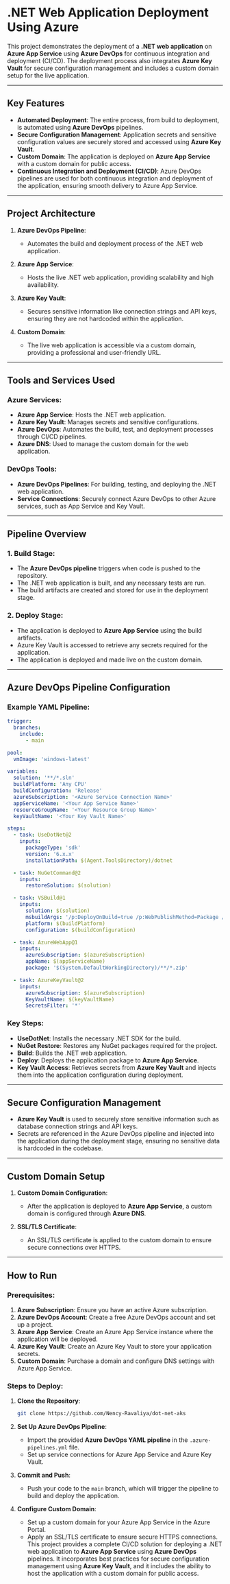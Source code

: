 # .NET Web Application Deployment Using Azure

This project demonstrates the deployment of a **.NET web application** on **Azure App Service** using **Azure DevOps** for continuous integration and deployment (CI/CD). The deployment process also integrates **Azure Key Vault** for secure configuration management and includes a custom domain setup for the live application.

---

## Key Features

- **Automated Deployment**: The entire process, from build to deployment, is automated using **Azure DevOps** pipelines.
- **Secure Configuration Management**: Application secrets and sensitive configuration values are securely stored and accessed using **Azure Key Vault**.
- **Custom Domain**: The application is deployed on **Azure App Service** with a custom domain for public access.
- **Continuous Integration and Deployment (CI/CD)**: Azure DevOps pipelines are used for both continuous integration and deployment of the application, ensuring smooth delivery to Azure App Service.

---

## Project Architecture

1. **Azure DevOps Pipeline**:
   - Automates the build and deployment process of the .NET web application.
   
2. **Azure App Service**:
   - Hosts the live .NET web application, providing scalability and high availability.

3. **Azure Key Vault**:
   - Secures sensitive information like connection strings and API keys, ensuring they are not hardcoded within the application.

4. **Custom Domain**:
   - The live web application is accessible via a custom domain, providing a professional and user-friendly URL.

---

## Tools and Services Used

### Azure Services:
- **Azure App Service**: Hosts the .NET web application.
- **Azure Key Vault**: Manages secrets and sensitive configurations.
- **Azure DevOps**: Automates the build, test, and deployment processes through CI/CD pipelines.
- **Azure DNS**: Used to manage the custom domain for the web application.

### DevOps Tools:
- **Azure DevOps Pipelines**: For building, testing, and deploying the .NET web application.
- **Service Connections**: Securely connect Azure DevOps to other Azure services, such as App Service and Key Vault.

---

## Pipeline Overview

### 1. **Build Stage**:
- The **Azure DevOps pipeline** triggers when code is pushed to the repository.
- The .NET web application is built, and any necessary tests are run.
- The build artifacts are created and stored for use in the deployment stage.

### 2. **Deploy Stage**:
- The application is deployed to **Azure App Service** using the build artifacts.
- Azure Key Vault is accessed to retrieve any secrets required for the application.
- The application is deployed and made live on the custom domain.

---

## Azure DevOps Pipeline Configuration

### Example YAML Pipeline:

```yaml
trigger:
  branches:
    include:
      - main

pool:
  vmImage: 'windows-latest'

variables:
  solution: '**/*.sln'
  buildPlatform: 'Any CPU'
  buildConfiguration: 'Release'
  azureSubscription: '<Azure Service Connection Name>'
  appServiceName: '<Your App Service Name>'
  resourceGroupName: '<Your Resource Group Name>'
  keyVaultName: '<Your Key Vault Name>'

steps:
  - task: UseDotNet@2
    inputs:
      packageType: 'sdk'
      version: '6.x.x'
      installationPath: $(Agent.ToolsDirectory)/dotnet

  - task: NuGetCommand@2
    inputs:
      restoreSolution: $(solution)

  - task: VSBuild@1
    inputs:
      solution: $(solution)
      msbuildArgs: '/p:DeployOnBuild=true /p:WebPublishMethod=Package /p:PackageAsSingleFile=true /p:SkipInvalidConfigurations=true'
      platform: $(buildPlatform)
      configuration: $(buildConfiguration)

  - task: AzureWebApp@1
    inputs:
      azureSubscription: $(azureSubscription)
      appName: $(appServiceName)
      package: '$(System.DefaultWorkingDirectory)/**/*.zip'

  - task: AzureKeyVault@2
    inputs:
      azureSubscription: $(azureSubscription)
      KeyVaultName: $(keyVaultName)
      SecretsFilter: '*'
```

### Key Steps:
- **UseDotNet**: Installs the necessary .NET SDK for the build.
- **NuGet Restore**: Restores any NuGet packages required for the project.
- **Build**: Builds the .NET web application.
- **Deploy**: Deploys the application package to **Azure App Service**.
- **Key Vault Access**: Retrieves secrets from **Azure Key Vault** and injects them into the application configuration during deployment.

---

## Secure Configuration Management

- **Azure Key Vault** is used to securely store sensitive information such as database connection strings and API keys.
- Secrets are referenced in the Azure DevOps pipeline and injected into the application during the deployment stage, ensuring no sensitive data is hardcoded in the codebase.

---

## Custom Domain Setup

1. **Custom Domain Configuration**: 
   - After the application is deployed to **Azure App Service**, a custom domain is configured through **Azure DNS**.
   
2. **SSL/TLS Certificate**: 
   - An SSL/TLS certificate is applied to the custom domain to ensure secure connections over HTTPS.

---

## How to Run

### Prerequisites:

1. **Azure Subscription**: Ensure you have an active Azure subscription.
2. **Azure DevOps Account**: Create a free Azure DevOps account and set up a project.
3. **Azure App Service**: Create an Azure App Service instance where the application will be deployed.
4. **Azure Key Vault**: Create an Azure Key Vault to store your application secrets.
5. **Custom Domain**: Purchase a domain and configure DNS settings with Azure App Service.

### Steps to Deploy:

1. **Clone the Repository**:
   ```bash
   git clone https://github.com/Nency-Ravaliya/dot-net-aks
   ```
   
2. **Set Up Azure DevOps Pipeline**:
   - Import the provided **Azure DevOps YAML pipeline** in the `.azure-pipelines.yml` file.
   - Set up service connections for Azure App Service and Azure Key Vault.

3. **Commit and Push**:
   - Push your code to the `main` branch, which will trigger the pipeline to build and deploy the application.

4. **Configure Custom Domain**:
   - Set up a custom domain for your Azure App Service in the Azure Portal.
   - Apply an SSL/TLS certificate to ensure secure HTTPS connections.
This project provides a complete CI/CD solution for deploying a .NET web application to **Azure App Service** using **Azure DevOps** pipelines. It incorporates best practices for secure configuration management using **Azure Key Vault**, and it includes the ability to host the application with a custom domain for public access.
